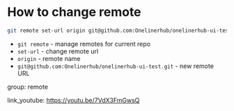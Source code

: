 # How to change remote

```bash
git remote set-url origin git@github.com:Onelinerhub/onelinerhub-ui-test.git
```

- `git remote` - manage remotes for current repo
- `set-url` - change remote url
- `origin` - remote name
- `git@github.com:Onelinerhub/onelinerhub-ui-test.git` - new remote URL

group: remote


link_youtube: https://youtu.be/7VdX3FmGwsQ
